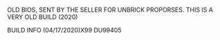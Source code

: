 OLD BIOS, SENT BY THE SELLER FOR UNBRICK PROPORSES. 
THIS IS A VERY OLD BUILD (2020)

BUILD INFO 
(04/17/2020)X99 DU99405
